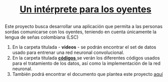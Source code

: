 # <p align='center'><u><b> Un intérprete para los oyentes </b></u></p>

Este proyecto busca desarrollar una aplicación que permita a las personas sordas comunicarse con los oyentes, teniendo en cuenta únicamente la lengua de señas colombiana (LSC)

1. En la carpeta titulada - **videos** - se podrán encontrar el set de datos usado para entrenar una red neuronal convolucional.
2. En la carpeta titulada <u> **códigos** </u> se verán los diferentes códigos usados para el tratamiento de los datos, así como la implementación de la red neuronal.
3. También podrá encontrar el documento que plantea este proyecto [aquí](https://www.overleaf.com/read/hgdrnvtsrhnk#9ddb4e)
